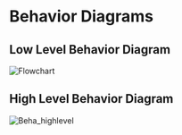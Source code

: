 # Behavior Diagrams

## Low Level Behavior Diagram

![Flowchart](https://user-images.githubusercontent.com/99086668/152690923-45530140-ef0e-47ff-aba6-ee764f7f0650.jpg)



## High Level Behavior Diagram

![Beha_highlevel](https://user-images.githubusercontent.com/99086668/156490475-9de62669-af39-4539-b93c-69746b9d0d73.PNG)


